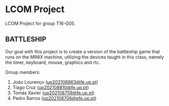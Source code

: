 # LCOM Project

LCOM Project for group T16-G05.

## BATTLESHIP ##

Our goal with this project is to create a version of the battleship game that runs on the MINIX machine, utilizing the devices taught in this class, namely the timer, keyboard, mouse, graphics and rtc.

Group members:

1. João Lourenço (up202108863@fe.up.pt)
2. Tiago Cruz (up202108810@fe.up.pt)
3. Tomás Xavier (up202108759@fe.up.pt)
4. Pedro Barros (up202108706@efe.up.pt)
